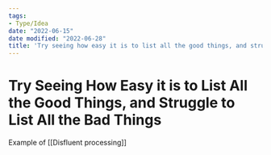 ```yaml
---
tags:
- Type/Idea
date: "2022-06-15"
date modified: "2022-06-28"
title: 'Try seeing how easy it is to list all the good things, and struggle to list all the bad things'
---
```


# Try Seeing How Easy it is to List All the Good Things, and Struggle to List All the Bad Things
Example of [[Disfluent processing]]
